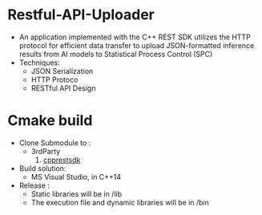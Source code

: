# Restful-API-Uploader

- An application implemented with the C++ REST SDK utilizes the HTTP protocol for efficient data transfer to upload JSON-formatted inference results from AI models to Statistical Process Control (SPC)
- Techniques:
  - JSON Serialization
  - HTTP Protoco
  - RESTful API Design

# Cmake build
- Clone Submodule to :
  * 3rdParty
    1. [cpprestsdk](https://github.com/microsoft/cpprestsdk)
- Build solution:
  * MS Visual Studio, in C++14
- Release :
  * Static libraries will be in /lib
  * The execution file and dynamic libraries will be in /bin 
